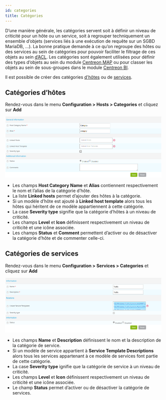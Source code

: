 ```yaml
---
id: categories
title: Catégories
---
```


D’une manière générale, les catégories servent soit à définir un niveau de criticité pour un hôte ou un service, soit à
regrouper techniquement un ensemble d’objets (services liés à une exécution de requête sur un SGBD MariaDB, ...). La
bonne pratique demande à ce qu’on regroupe des hôtes ou des services au sein de catégories pour pouvoir faciliter le
filtrage de ces objets au sein [d’ACL](../administration/access-control-lists). Les catégories sont également utilisées pour définir des types d’objets au sein
du module [Centreon MAP](../graph-views/introduction) ou pour classer les objets au sein de sous-groupes dans le module [Centreon BI](../reporting/introduction).

Il est possible de créer des catégories [d'hôtes](#catégories-dhôtes) ou de [services](#catégories-de-services).

## Catégories d’hôtes

Rendez-vous dans le menu **Configuration > Hosts > Categories** et cliquez sur **Add**

![image](../assets/configuration/08hostcategory.png)

* Les champs **Host Category Name** et **Alias** contiennent respectivement le nom et l’alias de la catégorie d’hôte.
* La liste **Linked hosts** permet d’ajouter des hôtes à la catégorie.
* Si un modèle d’hôte est ajouté à **Linked host template** alors tous les hôtes qui héritent de ce modèle appartiennent
à cette catégorie.
* La case  **Severity type** signifie que la catégorie d’hôtes à un niveau de criticité.
* Les champs **Level** et **Icon** définissent respectivement un niveau de criticité et une icône associée.
* Les champs **Status** et **Comment** permettent d’activer ou de désactiver la catégorie d’hôte et de commenter celle-ci.

## Catégories de services

Rendez-vous dans le menu **Configuration > Services > Categories** et cliquez sur **Add**

![image](../assets/configuration/08servicecategory.png)

* Les champs **Name** et **Description** définissent le nom et la description de la catégorie de service.
* Si un modèle de service appartient à **Service Template Descriptions** alors tous les services appartenant à ce modèle
de services font partie de cette catégorie.
* La case **Severity type** ignifie que la catégorie de service à un niveau de criticité.
* Les champs **Level** et **Icon** définissent respectivement un niveau de criticité et une icône associée.
* Le champ **Status** permet d’activer ou de désactiver la catégorie de services.
